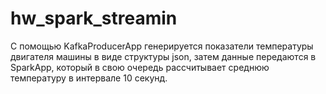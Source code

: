 # hw_spark_streamin
C помощью KafkaProducerApp генерируется показатели температуры двигателя машины в виде структуры json, затем данные передаются в SparkApp, который в свою очередь рассчитывает среднюю температуру в интервале 10 секунд.
